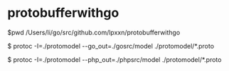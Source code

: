 # protobufferwithgo

$pwd
/Users/li/go/src/github.com/lpxxn/protobufferwithgo

$
protoc -I=./protomodel --go_out=./gosrc/model ./protomodel/*.proto   

$
protoc -I=./protomodel --php_out=./phpsrc/model ./protomodel/*.proto   



